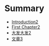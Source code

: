 # Summary

* [Introduction2](README.md)
* [First Chapter2](chapter1.md)
* [大发大发2](da-fa-da-fa.md)
* [文章3](wen-zhang-3.md)


